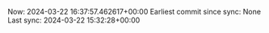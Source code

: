 Now: 2024-03-22 16:37:57.462617+00:00 Earliest commit since sync: None Last sync: 2024-03-22 15:32:28+00:00
